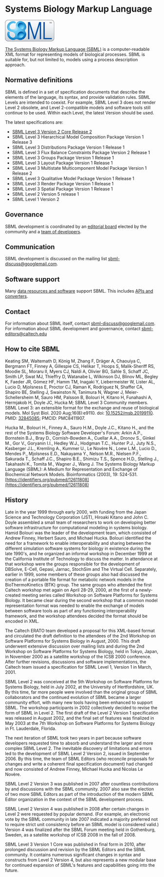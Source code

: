 # Systems Biology Markup Language
<img src="./files/sbml.png" alt="SBML logo" height="70"/>

[The Systems Biology Markup Language (SBML)](https://sbml.org) is a computer-readable XML format for representing models of biological processes. SBML is suitable for, but not limited to, models using a process description approach.

## Normative definitions
SBML is defined in a set of specification documents that describe the elements of the language, its syntax, and provide validation rules. SBML Levels are intended to coexist. For example, SBML Level 3 does not render Level 2 obsolete, and Level 2-compatible models and software tools still continue to be used. Within each Level, the latest Version should be used.

The latest specifications are:

* [SBML Level 3 Version 2 Core Release 2](https://identifiers.org/combine.specifications:sbml.level-3.version-2.core)
* SBML Level 3 Hierarchical Model Composition Package Version 1 Release 3
* SBML Level 3 Distributions Package Version 1 Release 1
* SBML Level 3 Flux Balance Constraints Package Version 2 Release 1
* SBML Level 3 Groups Package Version 1 Release 1
* SBML Level 3 Layout Package Version 1 Release 1
* SBML Level 3 Multistate Multicomponent Model Package Version 1 Release 2
* SBML Level 3 Qualitative Model Package Version 1 Release 1
* SBML Level 3 Render Package Version 1 Release 1
* SBML Level 3 Spatial Package Version 1 Release 1
* SBML Level 2 Version 5 release 1
* SBML Level 1 Version 2

## Governance
SBML development is coordinated by an [editorial board](https://sbml.org/SBML.org:About#The_SBML_Editors_and_the_Chair) elected by the community and a [team of developers](https://sbml.org/SBML.org:About#The_SBML_Team).

## Communication
SBML development is discussed on the mailing list [sbml-discuss@googlemail.com](https://groups.google.com/g/sbml-discuss).

## Software support
Many [data resources and software](https://sbml.org/SBML_Software_Guide) support SBML. This includes [APIs and converters](https://sbml.org/Downloads).

## Contact
For information about SBML itself, contact [sbml-discuss@googlemail.com](https://groups.google.com/g/sbml-discuss). For information about SBML development and governance, contact [sbml-editors@caltech.edu](mailto:sbml-editors@caltech.edu)

## How to cite SBML
Keating SM, Waltemath D, König M, Zhang F, Dräger A, Chaouiya C, Bergmann FT, Finney A, Gillespie CS, Helikar T, Hoops S, Malik-Sheriff RS, Moodie SL, Moraru II, Myers CJ, Naldi A, Olivier BG, Sahle S, Schaff JC, Smith LP, Swat MJ, Thieffry D, Watanabe L, Wilkinson DJ, Blinov ML, Begley K, Faeder JR, Gómez HF, Hamm TM, Inagaki Y, Liebermeister W, Lister AL, Lucio D, Mjolsness E, Proctor CJ, Raman K, Rodriguez N, Shaffer CA, Shapiro BE, Stelling J, Swainston N, Tanimura N, Wagner J, Meier-Schellersheim M, Sauro HM, Palsson B, Bolouri H, Kitano H, Funahashi A, Hermjakob H, Doyle JC, Hucka M; SBML Level 3 Community members. SBML Level 3: an extensible format for the exchange and reuse of biological models. Mol Syst Biol. 2020 Aug;16(8):e9110. doi: [10.15252/msb.20199110](https://doi.org/10.15252/msb.20199110). PMID: [32845085](https://identifiers.org/pubmed/32845085); PMCID: PMC8411907.

Hucka M., Bolouri H., Finney A., Sauro H.M., Doyle J.C., Kitano H., and the rest of the Systems Biology Software Developer's Forum: Arkin A.P., Bornstein B.J., Bray D., Cornish-Bowden A., Cuellar A.A., Dronov S., Ginkel M., Gor V., Goryanin I.I., Hedley W.J., Hodgman T.C., Hunter P.J., Juty N.S., Kasberger J.L., Kremling A., Kummer U., Le Novère N., Loew L.M., Lucio D., Mendes P., Mjolsness E.D., Nakayama Y., Nelson M.R., Nielsen P.F., Sakurada T., Schaff J.C., Shapiro B.E., Shimizu T.S., Spence H.D., Stelling J., Takahashi K., Tomita M., Wagner J., Wang J. The Systems Biology Markup Language (SBML): A Medium for Representation and Exchange of Biochemical Network Models. Bioinformatics (2003), 19: 524-531. [https://identifiers.org/pubmed/12611808](https://identifiers.org/pubmed/12611808)

## History
Late in the year 1999 through early 2000, with funding from the Japan Science and Technology Corporation (JST), Hiroaki Kitano and John C. Doyle assembled a small team of researchers to work on developing better software infrastructure for computational modeling in systems biology. Hamid Bolouri was the leader of the development team, which consisted of Andrew Finney, Herbert Sauro, and Michael Hucka. Bolouri identified the need for a framework to enable interoperability and sharing between the different simulation software systems for biology in existence during the late 1990's, and he organized an informal workshop in December 1999 at the California Institute of Technology to discuss the matter. In attendance at that workshop were the groups responsible for the development of DBSolve, E-Cell, Gepasi, Jarnac, StochSim and The Virtual Cell. Separately, earlier in 1999, some members of these groups also had discussed the creation of a portable file format for metabolic network models in the BioThermoKinetics (BTK) group. The same groups who attended the first Caltech workshop met again on April 28-29, 2000, at the first of a newly-created meeting series called Workshop on Software Platforms for Systems Biology. It became clear during the second workshop that a common model representation format was needed to enable the exchange of models between software tools as part of any functioning interoperability framework, and the workshop attendees decided the format should be encoded in XML.

The Caltech ERATO team developed a proposal for this XML-based format and circulated the draft definition to the attendees of the 2nd Workshop on Software Platforms for Systems Biology in August, 2000. This draft underwent extensive discussion over mailing lists and during the 2nd Workshop on Software Platforms for Systems Biology, held in Tokyo, Japan, in November 2000 as a satellite workshop of the ICSB 2000 conference. After further revisions, discussions and software implementations, the Caltech team issued a specification for SBML Level 1, Version 1 in March, 2001.

SBML Level 2 was conceived at the 5th Workshop on Software Platforms for Systems Biology, held in July 2002, at the University of Hertfordshire, UK. By this time, far more people were involved than the original group of SBML collaborators and the continued evolution of SBML became a larger community effort, with many new tools having been enhanced to support SBML. The workshop participants in 2002 collectively decided to revise the form of SBML in Level 2. The first draft of the Level 2 Version 1 specification was released in August 2002, and the final set of features was finalized in May 2003 at the 7th Workshop on Software Platforms for Systems Biology in Ft. Lauderdale, Florida.

The next iteration of SBML took two years in part because software developers requested time to absorb and understand the larger and more complex SBML Level 2. The inevitable discovery of limitations and errors led to the development of SBML Level 2 Version 2, issued in September 2006. By this time, the team of SBML Editors (who reconcile proposals for changes and write a coherent final specification document) had changed and now consisted of Andrew Finney, Michael Hucka and Nicolas Le Novère.

SBML Level 2 Version 3 was published in 2007 after countless contributions by and discussions with the SBML community. 2007 also saw the election of two more SBML Editors as part of the introduction of the modern SBML Editor organization in the context of the SBML development process.

SBML Level 2 Version 4 was published in 2008 after certain changes in Level 2 were requested by popular demand. (For example, an electronic vote by the SBML community in late 2007 indicated a majority preferred not to require strict unit consistency before an SBML model is considered valid.) Version 4 was finalized after the SBML Forum meeting held in Gothenburg, Sweden, as a satellite workshop of ICSB 2008 in the fall of 2008.

SBML Level 3 Version 1 Core was published in final form in 2010, after prolonged discussion and revision by the SBML Editors and the SBML community. It contains numerous significant changes in syntax and constructs from Level 2 Version 4, but also represents a new modular base for continued expansion of SBML's features and capabilities going into the future.